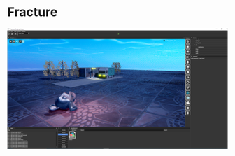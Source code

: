 # Fracture
<img align="center" padding="2" src="https://github.com/jimndaba/Fracture/blob/cc50bfc473d296d04ba9e695696597b1db973331/Fracture.png"/>
